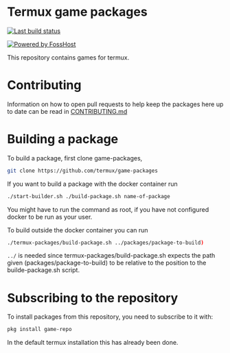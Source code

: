 # Termux game packages

[![Last build status](https://github.com/termux/game-packages/workflows/Packages/badge.svg)](https://github.com/termux/game-packages/actions)

[![Powered by FossHost](.github/static/powered-by-fosshost.png)](https://fosshost.org)

This repository contains games for termux.

# Contributing

Information on how to open pull requests to help keep the packages here up to date can be read in [CONTRIBUTING.md](CONTRIBUTING.md)

# Building a package
To build a package, first clone game-packages,
```sh
git clone https://github.com/termux/game-packages
```

If you want to build a package with the docker container run
```sh
./start-builder.sh ./build-package.sh name-of-package
```
You might have to run the command as root, if you have not configured docker to be run as your user.

To build outside the docker container you can run
```sh
./termux-packages/build-package.sh ../packages/package-to-build)
```
`../` is needed since termux-packages/build-package.sh expects the path given (packages/package-to-build) to be relative to the position to the builde-package.sh script.

# Subscribing to the repository
To install packages from this repository, you need to subscribe to it with:
```sh
pkg install game-repo
```
In the default termux installation this has already been done.
